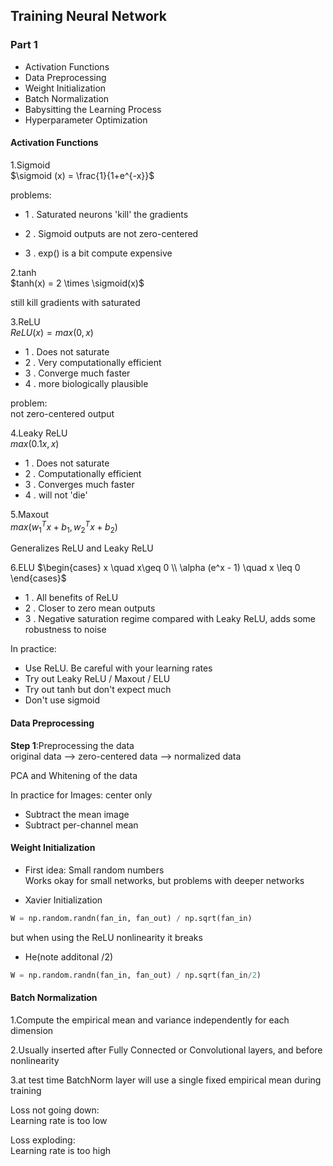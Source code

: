 ## Training Neural Network

### Part 1
- Activation Functions
- Data Preprocessing
- Weight Initialization
- Batch Normalization
- Babysitting the Learning Process
- Hyperparameter Optimization

#### Activation Functions
1.Sigmoid  
$\sigmoid (x) = \frac{1}{1+e^{-x}}$

problems:  
 - 1 . Saturated neurons 'kill' the gradients

 - 2 . Sigmoid outputs are not zero-centered

 - 3 . exp() is a bit compute expensive

2.tanh  
$tanh(x) = 2 \times \sigmoid(x)$

still kill gradients with saturated

3.ReLU  
$ReLU(x) = max(0, x)$

 - 1 . Does not saturate
 - 2 . Very computationally efficient
 - 3 . Converge much faster
 - 4 . more biologically plausible

problem:  
not zero-centered output

4.Leaky ReLU  
$max(0.1x, x)$
 - 1 . Does not saturate
 - 2 . Computationally efficient
 - 3 . Converges much faster
 - 4 . will not 'die'

5.Maxout  
$max(w_1^T x + b_1, w_2^T x + b_2)$

Generalizes ReLU and Leaky ReLU

6.ELU
$\begin{cases} x \quad x\geq 0 \\ \alpha (e^x - 1) \quad x \leq 0 \end{cases}$

 - 1 . All benefits of ReLU
 - 2 . Closer to zero mean outputs
 - 3 . Negative saturation regime compared with Leaky ReLU, adds some robustness to noise

In practice:
- Use ReLU. Be careful with your learning rates  
- Try out Leaky ReLU / Maxout / ELU  
- Try out tanh but don't expect much
- Don't use sigmoid

#### Data Preprocessing

**Step 1**:Preprocessing the data  
original data --> zero-centered data --> normalized data

PCA and Whitening of the data  

In practice for Images: center only  
- Subtract the mean image
- Subtract per-channel mean

#### Weight Initialization
- First idea: Small random numbers  
Works okay for small networks, but problems with deeper networks

- Xavier Initialization  
```python
W = np.random.randn(fan_in, fan_out) / np.sqrt(fan_in)
```
but when using the ReLU nonlinearity it breaks

- He(note additonal /2)  
```python
W = np.random.randn(fan_in, fan_out) / np.sqrt(fan_in/2)
```

#### Batch Normalization
1.Compute the empirical mean and variance independently for each dimension

2.Usually inserted after Fully Connected or Convolutional layers, and before nonlinearity

3.at test time BatchNorm layer will use a single fixed empirical mean during training

Loss not going down:  
Learning rate is too low

Loss exploding:  
Learning rate is too high
